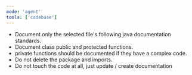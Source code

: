 ```yaml
---
mode: 'agent'
tools: ['codebase']
---
```


- Document only the selected file's following java documentation standards.
- Document class public and protected functions.
- private functions should be documented if they have a complex code.
- Do not delete the package and imports.
- Do not touch the code at all, just update / create documentation